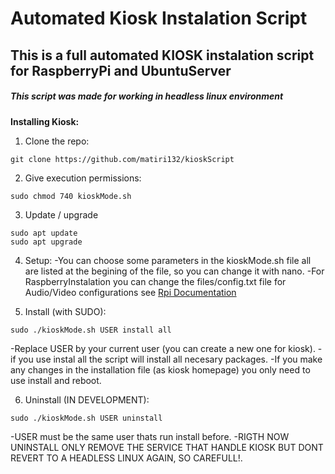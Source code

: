 # Automated Kiosk Instalation Script
## This is a full automated KIOSK instalation script for RaspberryPi and UbuntuServer
##### This script was made for working in headless linux environment

**Installing Kiosk:**
1. Clone the repo:
```
git clone https://github.com/matiri132/kioskScript
```
2. Give execution permissions:
```
sudo chmod 740 kioskMode.sh
```
3. Update / upgrade
```
sudo apt update
sudo apt upgrade
```
4. Setup:
-You can choose some parameters in the kioskMode.sh file all are listed at the begining of the file, so you can change it with nano.
-For RaspberryInstalation you can change the files/config.txt file for Audio/Video configurations see [Rpi Documentation](https://www.raspberrypi.org/documentation/configuration/config-txt/)

5. Install (with SUDO):
```
sudo ./kioskMode.sh USER install all
```
-Replace USER by your current user (you can create a new one for kiosk).
-if you use instal all the script will install all necesary packages.
-If you make any changes in the installation file (as kiosk homepage) you only need to use install and reboot.

6. Uninstall (IN DEVELOPMENT):
```
sudo ./kioskMode.sh USER uninstall
```
-USER must be the same user thats run install before.
-RIGTH NOW UNINSTALL ONLY REMOVE THE SERVICE THAT HANDLE KIOSK BUT DONT REVERT TO A HEADLESS LINUX AGAIN, SO CAREFULL!.

